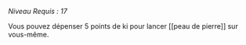 *Niveau Requis : 17*

Vous pouvez dépenser 5 points de ki pour lancer [[peau de pierre]] sur vous-même.
